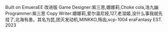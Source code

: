 Built on EmueraEE 改进版
Game Designer:紫三思,娜娜莉,Choke cola,洛九幽
Programmer:紫三思
Copy Writer:娜娜莉,爱尔温尼娅,127,老湿姬,没什么事我就先挂了,北海有愚，其名为昆,团灭发动机,MINKKO,殇齿,scp-1004
eraFantasy EST. 2023
